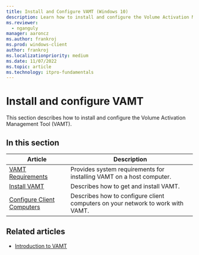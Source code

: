 ```yaml
---
title: Install and Configure VAMT (Windows 10)
description: Learn how to install and configure the Volume Activation Management Tool (VAMT), and learn where to find information about the process.
ms.reviewer: 
  - nganguly
manager: aaroncz
ms.author: frankroj
ms.prod: windows-client
author: frankroj
ms.localizationpriority: medium
ms.date: 11/07/2022
ms.topic: article
ms.technology: itpro-fundamentals
---
```


# Install and configure VAMT

This section describes how to install and configure the Volume Activation Management Tool (VAMT).

## In this section

|Article |Description |
|-------|------------|
|[VAMT Requirements](vamt-requirements.md) |Provides system requirements for installing VAMT on a host computer. |
|[Install VAMT](install-vamt.md) |Describes how to get and install VAMT. |
|[Configure Client Computers](configure-client-computers-vamt.md) |Describes how to configure client computers on your network to work with VAMT. |

## Related articles

- [Introduction to VAMT](introduction-vamt.md)
